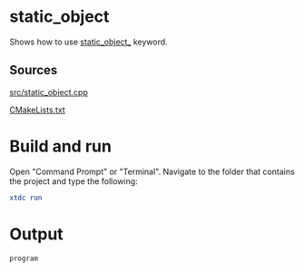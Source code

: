 # static_object

Shows how to use [static_object_](https://codedocs.xyz/gammasoft71/xtd/group__keywords.html#gadf2fc01c525cce1b8255c8308b2fb004) keyword.

## Sources

[src/static_object.cpp](src/static_object.cpp)

[CMakeLists.txt](CMakeLists.txt)

# Build and run

Open "Command Prompt" or "Terminal". Navigate to the folder that contains the project and type the following:

```cmake
xtdc run
```

# Output

```
program
```

